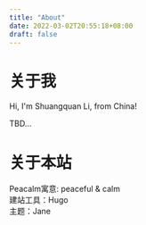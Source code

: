 ```yaml
---
title: "About"
date: 2022-03-02T20:55:18+08:00
draft: false
---
```


# 关于我

Hi, I'm Shuangquan Li, from China!

TBD...   


# 关于本站
Peacalm寓意: peaceful & calm  
建站工具：Hugo  
主题：Jane  
